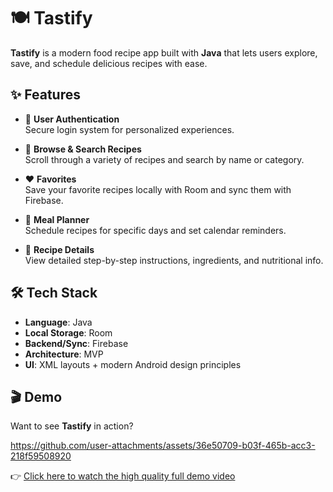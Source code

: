 # 🍽️ Tastify

**Tastify** is a modern food recipe app built with **Java** that lets users explore, save, and schedule delicious recipes with ease.

## ✨ Features

- 🔐 **User Authentication**  
  Secure login system for personalized experiences.

- 📖 **Browse & Search Recipes**  
  Scroll through a variety of recipes and search by name or category.

- ❤️ **Favorites**  
  Save your favorite recipes locally with Room and sync them with Firebase.

- 📅 **Meal Planner**  
  Schedule recipes for specific days and set calendar reminders.

- 🔎 **Recipe Details**  
  View detailed step-by-step instructions, ingredients, and nutritional info.


## 🛠️ Tech Stack

- **Language**: Java  
- **Local Storage**: Room  
- **Backend/Sync**: Firebase  
- **Architecture**: MVP 
- **UI**: XML layouts + modern Android design principles


## 🎬 Demo
Want to see **Tastify** in action? 





https://github.com/user-attachments/assets/36e50709-b03f-465b-acc3-218f59508920




👉 [Click here to watch the high quality full demo video](https://drive.google.com/file/d/1JaFYu_CVWjBKTnh1QjgXENDotKw790lX/view?usp=sharing)
